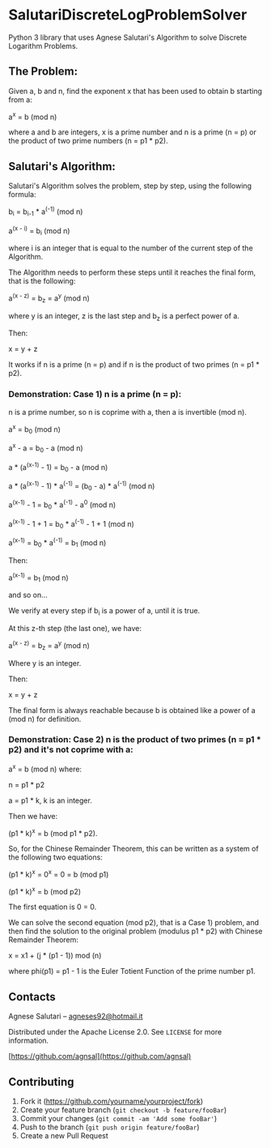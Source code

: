 # SalutariDiscreteLogProblemSolver
Python 3 library that uses Agnese Salutari's Algorithm to solve Discrete Logarithm Problems.

## The Problem:
Given a, b and n, find the exponent x that has been used to obtain b starting from a:

  a<sup>x</sup> = b (mod n)
  
where a and b are integers, x is a prime number and n is a prime (n = p) or the product of two prime numbers (n = p1 * p2).

## Salutari's Algorithm:
Salutari's Algorithm solves the problem, step by step, using the following formula:

  b<sub>i</sub> = b<sub>i-1</sub> * a<sup>(-1)</sup> (mod n)

  a<sup>(x - i)</sup> = b<sub>i</sub> (mod n)

where i is an integer that is equal to the number of the current step of the Algorithm.

The Algorithm needs to perform these steps until it reaches the final form, that is the following:

  a<sup>(x - z)</sup> = b<sub>z</sub> = a<sup>y</sup> (mod n)

where y is an integer, z is the last step and b<sub>z</sub> is a perfect power of a.

Then: 

  x = y + z

It works if n is a prime (n = p) and if n is the product of two primes (n = p1 * p2).

### Demonstration: Case 1) n is a prime (n = p):
n is a prime number, so n is coprime with a, then a is invertible (mod n).

  a<sup>x</sup> = b<sub>0</sub> (mod n)

  a<sup>x</sup> - a = b<sub>0</sub> - a (mod n)

  a * (a<sup>(x-1)</sup> - 1) = b<sub>0</sub> - a (mod n)

  a * (a<sup>(x-1)</sup> - 1) * a<sup>(-1)</sup> = (b<sub>0</sub> - a) * a<sup>(-1)</sup> (mod n)

  a<sup>(x-1)</sup> - 1 = b<sub>0</sub> * a<sup>(-1)</sup> - a<sup>0</sup> (mod n)

  a<sup>(x-1)</sup> - 1 + 1 = b<sub>0</sub> * a<sup>(-1)</sup> - 1 + 1 (mod n)

  a<sup>(x-1)</sup> = b<sub>0</sub> * a<sup>(-1)</sup> = b<sub>1</sub> (mod n)

Then: 

  a<sup>(x-1)</sup> = b<sub>1</sub> (mod n) 
    
and so on...

We verify at every step if b<sub>i</sub> is a power of a, until it is true. 

At this z-th step (the last one), we have: 

  a<sup>(x - z)</sup> = b<sub>z</sub> = a<sup>y</sup> (mod n)

Where y is an integer.

Then: 

  x = y + z
  
The final form is always reachable because b is obtained like a power of a (mod n) for definition.


### Demonstration: Case 2) n is the product of two primes (n = p1 * p2) and it's not coprime with a:
  a<sup>x</sup> = b (mod n)
where: 

n = p1 * p2

a = p1 * k, k is an integer.

Then we have: 

  (p1 * k)<sup>x</sup> = b (mod p1 * p2).

So, for the Chinese Remainder Theorem, this can be written as a system of the following two equations:

  (p1 * k)<sup>x</sup> = 0<sup>x</sup> = 0 = b (mod p1)
    
  (p1 * k)<sup>x</sup> = b (mod p2)
    
The first equation is 0 = 0.

We can solve the second equation (mod p2), that is a Case 1) problem, and then find the solution to the original problem
(modulus p1 * p2) with Chinese Remainder Theorem:

  x = x1 + (j * (p1 - 1)) mod (n)
    
 where phi(p1) = p1 - 1 is the Euler Totient Function of the prime number p1.
           
## Contacts

Agnese Salutari – agneses92@hotmail.it

Distributed under the Apache License 2.0. See ``LICENSE`` for more information.

[https://github.com/agnsal](https://github.com/agnsal)


## Contributing

1. Fork it (<https://github.com/yourname/yourproject/fork>)
2. Create your feature branch (`git checkout -b feature/fooBar`)
3. Commit your changes (`git commit -am 'Add some fooBar'`)
4. Push to the branch (`git push origin feature/fooBar`)
5. Create a new Pull Request
